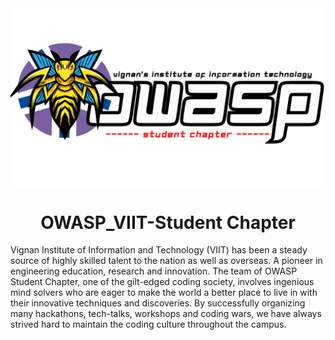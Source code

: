 <img src="./assets/images/owaspviit.png"/>

<h1 align="center">OWASP_VIIT-Student Chapter</h1>

Vignan Institute of Information and Technology (VIIT) has been a steady source of highly skilled talent to the nation as well as overseas. A pioneer in engineering education, research and innovation. The team of OWASP Student Chapter, one of the gilt-edged coding society, involves ingenious mind solvers who are eager to make the world a better place to live in with their innovative techniques and discoveries. By successfully organizing many hackathons, tech-talks, workshops and coding wars, we have always strived hard to maintain the coding culture throughout the campus.
